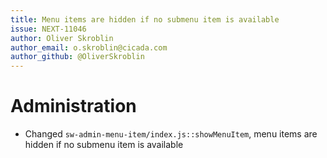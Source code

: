 ```yaml
---
title: Menu items are hidden if no submenu item is available
issue: NEXT-11046
author: Oliver Skroblin
author_email: o.skroblin@cicada.com 
author_github: @OliverSkroblin
---
```

# Administration
* Changed `sw-admin-menu-item/index.js::showMenuItem`, menu items are hidden if no submenu item is available
